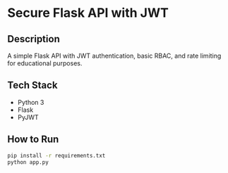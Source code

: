 # Secure Flask API with JWT

## Description
A simple Flask API with JWT authentication, basic RBAC, and rate limiting for educational purposes.

## Tech Stack
- Python 3
- Flask
- PyJWT

## How to Run
```bash
pip install -r requirements.txt
python app.py
